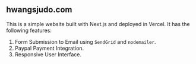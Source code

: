 ## hwangsjudo.com

This is a simple website built with Next.js and deployed in Vercel. It has the following features:

1. Form Submission to Email using `SendGrid` and `nodemailer`.
2. Paypal Payment Integration. 
3. Responsive User Interface.
